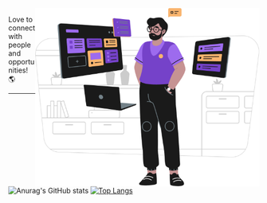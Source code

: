 <img src="Group.png" width="450px" align="right">

<!-- <img src="https://media2.giphy.com/media/WsvbZxS6Se8wAa41p2/giphy.gif?cid=ecf05e47yun1hx0yfh1vxr5n0x0pzv90abwzlczqk7egscwf&rid=giphy.gif&ct=ts" width="140" height="140"> -->
Love to connect with people and opportunities! :earth_americas:

<hr>

![Anurag's GitHub stats](https://github-readme-stats.vercel.app/api?username=neoguiz&show_icons=true&theme=midnight-purple&title_color=ffffff)
[![Top Langs](https://github-readme-stats.vercel.app/api/top-langs/?username=neoguiz&layout=compact&theme=midnight-purple)](https://github.com/anuraghazra/github-readme-stats)




<!--
**neoguiz/neoguiz** is a ✨ _special_ ✨ repository because its `README.md` (this file) appears on your GitHub profile.

Here are some ideas to get you started:

- 🔭 I’m currently working on ...
- 🌱 I’m currently learning ...
- 👯 I’m looking to collaborate on ...
- 🤔 I’m looking for help with ...
- 💬 Ask me about ...
- 📫 How to reach me: ...
- 😄 Pronouns: ...
- ⚡ Fun fact: ...
-->
